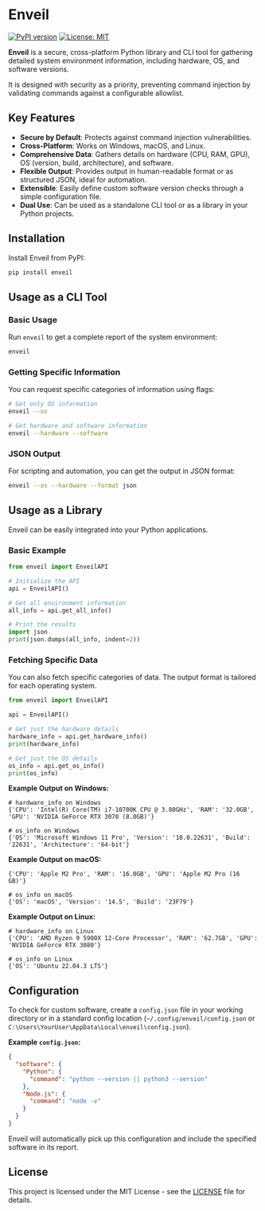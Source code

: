 
# Enveil

[![PyPI version](https://badge.fury.io/py/enveil.svg)](https://badge.fury.io/py/enveil)
[![License: MIT](https://img.shields.io/badge/License-MIT-yellow.svg)](https://opensource.org/licenses/MIT)

**Enveil** is a secure, cross-platform Python library and CLI tool for gathering detailed system environment information, including hardware, OS, and software versions.

It is designed with security as a priority, preventing command injection by validating commands against a configurable allowlist.

## Key Features

- **Secure by Default**: Protects against command injection vulnerabilities.
- **Cross-Platform**: Works on Windows, macOS, and Linux.
- **Comprehensive Data**: Gathers details on hardware (CPU, RAM, GPU), OS (version, build, architecture), and software.
- **Flexible Output**: Provides output in human-readable format or as structured JSON, ideal for automation.
- **Extensible**: Easily define custom software version checks through a simple configuration file.
- **Dual Use**: Can be used as a standalone CLI tool or as a library in your Python projects.

## Installation

Install Enveil from PyPI:

```bash
pip install enveil
```

## Usage as a CLI Tool

### Basic Usage

Run `enveil` to get a complete report of the system environment:

```bash
enveil
```

### Getting Specific Information

You can request specific categories of information using flags:

```bash
# Get only OS information
enveil --os

# Get hardware and software information
enveil --hardware --software
```

### JSON Output

For scripting and automation, you can get the output in JSON format:

```bash
enveil --os --hardware --format json
```

## Usage as a Library

Enveil can be easily integrated into your Python applications.

### Basic Example

```python
from enveil import EnveilAPI

# Initialize the API
api = EnveilAPI()

# Get all environment information
all_info = api.get_all_info()

# Print the results
import json
print(json.dumps(all_info, indent=2))
```

### Fetching Specific Data

You can also fetch specific categories of data. The output format is tailored for each operating system.

```python
from enveil import EnveilAPI

api = EnveilAPI()

# Get just the hardware details
hardware_info = api.get_hardware_info()
print(hardware_info)

# Get just the OS details
os_info = api.get_os_info()
print(os_info)
```

**Example Output on Windows:**
```
# hardware_info on Windows
{'CPU': 'Intel(R) Core(TM) i7-10700K CPU @ 3.80GHz', 'RAM': '32.0GB', 'GPU': 'NVIDIA GeForce RTX 3070 (8.0GB)'}

# os_info on Windows
{'OS': 'Microsoft Windows 11 Pro', 'Version': '10.0.22631', 'Build': '22631', 'Architecture': '64-bit'}
```

**Example Output on macOS:**
```# hardware_info on macOS
{'CPU': 'Apple M2 Pro', 'RAM': '16.0GB', 'GPU': 'Apple M2 Pro (16 GB)'}

# os_info on macOS
{'OS': 'macOS', 'Version': '14.5', 'Build': '23F79'}
```

**Example Output on Linux:**
```
# hardware_info on Linux
{'CPU': 'AMD Ryzen 9 5900X 12-Core Processor', 'RAM': '62.7GB', 'GPU': 'NVIDIA GeForce RTX 3080'}

# os_info on Linux
{'OS': 'Ubuntu 22.04.3 LTS'}
```

## Configuration

To check for custom software, create a `config.json` file in your working directory or in a standard config location (`~/.config/enveil/config.json` or `C:\Users\YourUser\AppData\Local\enveil\config.json`).

**Example `config.json`:**

```json
{
  "software": {
    "Python": {
      "command": "python --version || python3 --version"
    },
    "Node.js": {
      "command": "node -v"
    }
  }
}
```

Enveil will automatically pick up this configuration and include the specified software in its report.

## License

This project is licensed under the MIT License - see the [LICENSE](LICENSE) file for details.